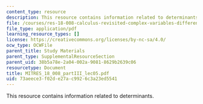 ```yaml
---
content_type: resource
description: This resource contains information related to determinants.
file: /courses/res-18-008-calculus-revisited-complex-variables-differential-equations-and-linear-algebra-fall-2011/73aeece3f02de27ac9926c3a23ed5541_MITRES_18_008_partIII_lec05.pdf
file_type: application/pdf
learning_resource_types: []
license: https://creativecommons.org/licenses/by-nc-sa/4.0/
ocw_type: OCWFile
parent_title: Study Materials
parent_type: SupplementalResourceSection
parent_uid: 38b5a78e-2a04-002a-9081-8629b2639c06
resourcetype: Document
title: MITRES_18_008_partIII_lec05.pdf
uid: 73aeece3-f02d-e27a-c992-6c3a23ed5541
---
```

This resource contains information related to determinants.